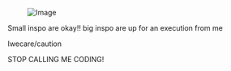 ‎ ‎ ‎ ‎ ‎ ‎ ‎ ‎ ‎ ‎ ![Image](https://github.com/user-attachments/assets/6db5181e-28c2-4121-86cd-bb31020c6eaf)


Small inspo are okay!! big inspo are up for an execution from me

Iwecare/caution 

STOP CALLING ME CODING! 
